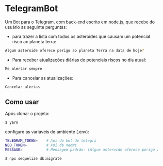 # TelegramBot

Um Bot para o Telegram, com back-end escrito em node.js, que recebe do usuário as seguinte perguntas:

* para trazer a lista com todos os asteroides que causam um potencial risco ao planeta terra:
```bash
Algum asteroide oferece perigo ao planeta Terra na data de hoje?
```
* Para receber atualizações diárias de potenciais riscos no dia atual:
```bash
Me alertar sempre
```

* Para cancelar as atualizações:
```bash
Cancelar alertas
```

## Como usar

Após clonar o projeto:
```bash
$ yarn
```
configure as variáveis de ambiente (.env):
```bash
TELEGRAM_TOKEN=    # Api do bot do telegra
NEO_TOKEN=         # Api da neoWs
MESSAGE=           # Mensagem padrão: (Algum asteroide oferece perigo ao planeta Terra na data de hoje?)
```

```bash
$ npx sequelize db:migrate
```
